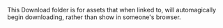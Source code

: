 This Download folder is for assets that when linked to, will automagically begin downloading, rather than show in someone's browser.
